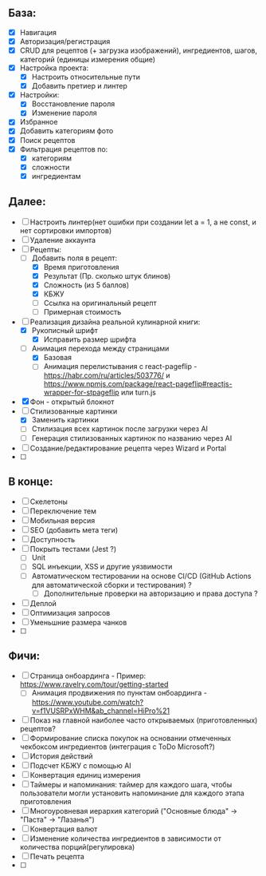 ## База:

- [x] Навигация
- [x] Авторизация/регистрация
- [x] CRUD для рецептов (+ загрузка изображений), ингредиентов, шагов, категорий (единицы измерения общие)
- [x] Настройка проекта:
  - [x] Настроить относительные пути
  - [x] Добавить претиер и линтер
- [x] Настройки:
  - [x] Восстановление пароля
  - [x] Изменение пароля
- [x] Избранное
- [x] Добавить категориям фото
- [x] Поиск рецептов
- [x] Фильтрация рецептов по:
  - [x] категориям
  - [x] сложности
  - [x] ингредиентам

## Далее:

- [ ] Настроить линтер(нет ошибки при создании let a = 1, а не const, и нет сортировки импортов)
- [ ] Удаление аккаунта
- [ ] Рецепты:
  - [ ] Добавить поля в рецепт:
    - [x] Время приготовления
    - [x] Результат (Пр. сколько штук блинов)
    - [x] Сложность (из 5 баллов)
    - [x] КБЖУ
    - [ ] Ссылка на оригинальный рецепт
    - [ ] Примерная стоимость
- [ ] Реализация дизайна реальной кулинарной книги:
  - [x] Рукописный шрифт
    - [x] Исправить размер шрифта
  - [ ] Анимация перехода между страницами
    - [x] Базовая
    - [ ] Анимация перелистывания c react-pageflip - https://habr.com/ru/articles/503776/ и https://www.npmjs.com/package/react-pageflip#reactjs-wrapper-for-stpageflip или turn.js
- [x] Фон - открытый блокнот
- [ ] Стилизованные картинки
  - [x] Заменить картинки
  - [ ] Стилизация всех картинок после загрузки через AI
  - [ ] Генерация стилизованных картинок по названию через AI
- [ ] Создание/редактирование рецепта через Wizard и Portal
- [ ]

## В конце:

- [ ] Скелетоны
- [ ] Переключение тем
- [ ] Мобильная версия
- [ ] SEO (добавить мета теги)
- [ ] Доступность
- [ ] Покрыть тестами (Jest ?)
  - [ ] Unit
  - [ ] SQL инъекции, XSS и другие уязвимости
  - [ ] Автоматическом тестировании на основе CI/CD (GitHub Actions для автоматической сборки и тестирования) ?
    - [ ] Дополнительные проверки на авторизацию и права доступа ?
- [ ] Деплой
- [ ] Оптимизация запросов
- [ ] Уменьшние размера чанков
- [ ]

## Фичи:

- [ ] Страница онбоардинга - Пример: https://www.ravelry.com/tour/getting-started
  - [ ] Анимация продвижения по пунктам онбоардинга - https://www.youtube.com/watch?v=f1VUSRPxWHM&ab_channel=HiPro%21
- [ ] Показ на главной наиболее часто открываемых (приготовленных) рецептов?
- [ ] Формирование списка покупок на основании отмеченных чекбоксом ингредиентов (интеграция с ToDo Microsoft?)
- [ ] История действий
- [ ] Подсчет КБЖУ с помощью AI
- [ ] Конвертация единиц измерения
- [ ] Таймеры и напоминания: таймер для каждого шага, чтобы пользователи могли установить напоминание для каждого этапа приготовления
- [ ] Многоуровневая иерархия категорий ("Основные блюда" → "Паста" → "Лазанья")
- [ ] Конвертация валют
- [ ] Изменение количества ингредиентов в зависимости от количества порций(регулировка)
- [ ] Печать рецепта
- [ ]
